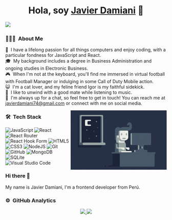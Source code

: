 <div align="center">
<h1 align="center">Hola, soy <a href="https://javierdamiani.com">Javier Damiani</a> 👋</h1>
</div>
<img src="https://i.imgur.com/JFk5lWW.png">

### 👨🏻‍💻 &nbsp;About Me

🚀 &nbsp;I have a lifelong passion for all things computers and enjoy coding, with a particular fondness for JavaScript and React.\
🎓 &nbsp;My background includes a degree in Business Administration and ongoing studies in Electronic Business.\
🎮 &nbsp;When I'm not at the keyboard, you'll find me immersed in virtual football with Football Manager or indulging in some Call of Duty Mobile action.\
😺 &nbsp;I'm a cat lover, and my feline friend Igor is my faithful sidekick.\
🧉 &nbsp;I like to unwind with a good mate while listening to music.\
💬 &nbsp;I'm always up for a chat, so feel free to get in touch! You can reach me at javierdamiani74@gmail.com or connect with me on social media.

<img alt="Night Coding" src="https://raw.githubusercontent.com/AVS1508/AVS1508/master/assets/Night-Coding.gif" align="right"/>

### 🛠 &nbsp;Tech Stack

![JavaScript](https://img.shields.io/badge/javascript-%23323330.svg?style=for-the-badge&logo=javascript&logoColor=%23F7DF1E)
![React](https://img.shields.io/badge/react-%2320232a.svg?style=for-the-badge&logo=react&logoColor=%2361DAFB)
![React Router](https://img.shields.io/badge/React_Router-CA4245?style=for-the-badge&logo=react-router&logoColor=white)
![React Hook Form](https://img.shields.io/badge/React%20Hook%20Form-%23EC5990.svg?style=for-the-badge&logo=reacthookform&logoColor=white)
![HTML5](https://img.shields.io/badge/html5-%23E34F26.svg?style=for-the-badge&logo=html5&logoColor=white)
![CSS3](https://img.shields.io/badge/css3-%231572B6.svg?style=for-the-badge&logo=css3&logoColor=white)
![NodeJS](https://img.shields.io/badge/node.js-6DA55F?style=for-the-badge&logo=node.js&logoColor=white)
![Git](https://img.shields.io/badge/git-%23F05033.svg?style=for-the-badge&logo=git&logoColor=white)
![GitHub](https://img.shields.io/badge/github-%23121011.svg?style=for-the-badge&logo=github&logoColor=white)
![MongoDB](https://img.shields.io/badge/MongoDB-%234ea94b.svg?style=for-the-badge&logo=mongodb&logoColor=white)
![SQLite](https://img.shields.io/badge/sqlite-%2307405e.svg?style=for-the-badge&logo=sqlite&logoColor=white)
![Visual Studio Code](https://img.shields.io/badge/Visual%20Studio%20Code-0078d7.svg?style=for-the-badge&logo=visual-studio-code&logoColor=white)


### Hi there 👋

My name is Javier Damiani, I'm a frontend developer from Perú.

### ⚙️ &nbsp;GitHub Analytics

<p align="center">
<a href="https://github.com/javierdamiani">
  <img height="180em" src="https://github-readme-stats-eight-theta.vercel.app/api?username=javierdamiani&show_icons=true&theme=algolia&include_all_commits=true&count_private=true"/>
  <img height="180em" src="https://github-readme-stats-eight-theta.vercel.app/api/top-langs/?username=javierdamiani&layout=compact&langs_count=8&theme=algolia"/>
</a>
</p>
